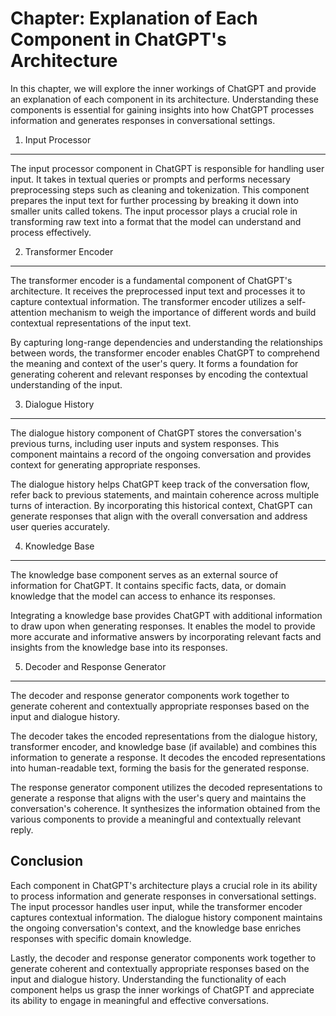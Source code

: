 Chapter: Explanation of Each Component in ChatGPT's Architecture
================================================================

In this chapter, we will explore the inner workings of ChatGPT and provide an explanation of each component in its architecture. Understanding these components is essential for gaining insights into how ChatGPT processes information and generates responses in conversational settings.

1. Input Processor
------------------

The input processor component in ChatGPT is responsible for handling user input. It takes in textual queries or prompts and performs necessary preprocessing steps such as cleaning and tokenization. This component prepares the input text for further processing by breaking it down into smaller units called tokens. The input processor plays a crucial role in transforming raw text into a format that the model can understand and process effectively.

2. Transformer Encoder
----------------------

The transformer encoder is a fundamental component of ChatGPT's architecture. It receives the preprocessed input text and processes it to capture contextual information. The transformer encoder utilizes a self-attention mechanism to weigh the importance of different words and build contextual representations of the input text.

By capturing long-range dependencies and understanding the relationships between words, the transformer encoder enables ChatGPT to comprehend the meaning and context of the user's query. It forms a foundation for generating coherent and relevant responses by encoding the contextual understanding of the input.

3. Dialogue History
-------------------

The dialogue history component of ChatGPT stores the conversation's previous turns, including user inputs and system responses. This component maintains a record of the ongoing conversation and provides context for generating appropriate responses.

The dialogue history helps ChatGPT keep track of the conversation flow, refer back to previous statements, and maintain coherence across multiple turns of interaction. By incorporating this historical context, ChatGPT can generate responses that align with the overall conversation and address user queries accurately.

4. Knowledge Base
-----------------

The knowledge base component serves as an external source of information for ChatGPT. It contains specific facts, data, or domain knowledge that the model can access to enhance its responses.

Integrating a knowledge base provides ChatGPT with additional information to draw upon when generating responses. It enables the model to provide more accurate and informative answers by incorporating relevant facts and insights from the knowledge base into its responses.

5. Decoder and Response Generator
---------------------------------

The decoder and response generator components work together to generate coherent and contextually appropriate responses based on the input and dialogue history.

The decoder takes the encoded representations from the dialogue history, transformer encoder, and knowledge base (if available) and combines this information to generate a response. It decodes the encoded representations into human-readable text, forming the basis for the generated response.

The response generator component utilizes the decoded representations to generate a response that aligns with the user's query and maintains the conversation's coherence. It synthesizes the information obtained from the various components to provide a meaningful and contextually relevant reply.

Conclusion
----------

Each component in ChatGPT's architecture plays a crucial role in its ability to process information and generate responses in conversational settings. The input processor handles user input, while the transformer encoder captures contextual information. The dialogue history component maintains the ongoing conversation's context, and the knowledge base enriches responses with specific domain knowledge.

Lastly, the decoder and response generator components work together to generate coherent and contextually appropriate responses based on the input and dialogue history. Understanding the functionality of each component helps us grasp the inner workings of ChatGPT and appreciate its ability to engage in meaningful and effective conversations.

